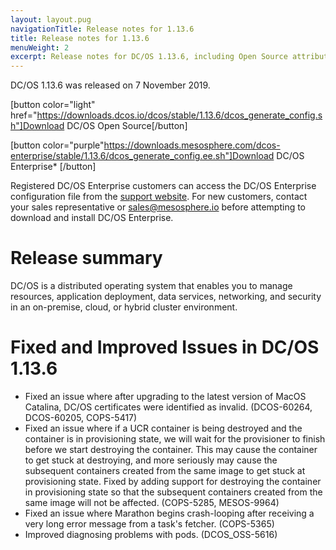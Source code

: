 ```yaml
---
layout: layout.pug
navigationTitle: Release notes for 1.13.6
title: Release notes for 1.13.6
menuWeight: 2
excerpt: Release notes for DC/OS 1.13.6, including Open Source attribution, and version policy.
---
```

DC/OS 1.13.6 was released on 7 November 2019.

[button color="light" href="https://downloads.dcos.io/dcos/stable/1.13.6/dcos_generate_config.sh"]Download DC/OS Open Source[/button]

[button color="purple"https://downloads.mesosphere.com/dcos-enterprise/stable/1.13.6/dcos_generate_config.ee.sh"]Download DC/OS Enterprise* [/button]

Registered DC/OS Enterprise customers can access the DC/OS Enterprise configuration file from the [support website](https://support.mesosphere.com/s/downloads). For new customers, contact your sales representative or <a href="mailto:sales@mesosphere.io">sales@mesosphere.io</a> before attempting to download and install DC/OS Enterprise.


# Release summary
DC/OS is a distributed operating system that enables you to manage resources, application deployment, data services, networking, and security in an on-premise, cloud, or hybrid cluster environment.

# Fixed and Improved Issues in DC/OS 1.13.6
<!-- The issues that have been fixed and improved in DC/OS 1.13.6 are grouped by feature, functional area, or component.  -->
- Fixed an issue where after upgrading to the latest version of MacOS Catalina, DC/OS certificates were identified as invalid. (DCOS-60264, DCOS-60205, COPS-5417)
- Fixed an issue where if a UCR container is being destroyed and the container is in provisioning state, we will wait for the provisioner to finish before we start destroying the container. This may cause the container to get stuck at destroying, and more seriously may cause the subsequent containers created from the same image to get stuck at provisioning state. Fixed by adding support for destroying the container in provisioning state so that the subsequent containers created from the same image will not be affected. (COPS-5285, MESOS-9964)
- Fixed an issue where Marathon begins crash-looping after receiving a very long error message from a task's fetcher. (COPS-5365)
- Improved diagnosing problems with pods. (DCOS_OSS-5616)

